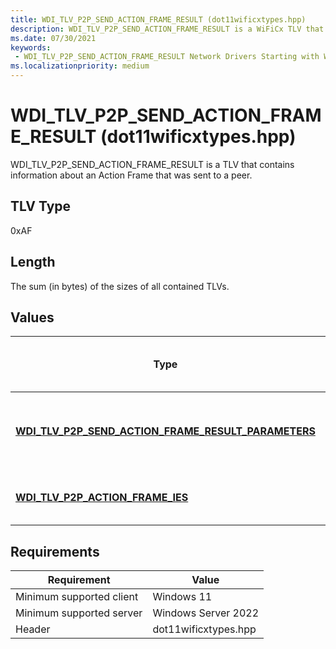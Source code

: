 ```yaml
---
title: WDI_TLV_P2P_SEND_ACTION_FRAME_RESULT (dot11wificxtypes.hpp)
description: WDI_TLV_P2P_SEND_ACTION_FRAME_RESULT is a WiFiCx TLV that contains information about an Action Frame that was sent to a peer.
ms.date: 07/30/2021
keywords:
 - WDI_TLV_P2P_SEND_ACTION_FRAME_RESULT Network Drivers Starting with Windows Vista
ms.localizationpriority: medium
---
```


# WDI\_TLV\_P2P\_SEND\_ACTION\_FRAME\_RESULT (dot11wificxtypes.hpp)


WDI\_TLV\_P2P\_SEND\_ACTION\_FRAME\_RESULT is a TLV that contains information about an Action Frame that was sent to a peer.

## TLV Type


0xAF

## Length


The sum (in bytes) of the sizes of all contained TLVs.

## Values


| Type                                                                                                              | Multiple TLV instances allowed | Optional | Description                                           |
|-------------------------------------------------------------------------------------------------------------------|--------------------------------|----------|-------------------------------------------------------|
| [**WDI\_TLV\_P2P\_SEND\_ACTION\_FRAME\_RESULT\_PARAMETERS**](wdi-tlv-p2p-send-action-frame-result-parameters.md) |                                |          | The Wi-Fi Direct send Action Frame result parameters. |
| [**WDI\_TLV\_P2P\_ACTION\_FRAME\_IES**](wdi-tlv-p2p-action-frame-ies.md)                                         |                                |          | The set of IEs sent to the remote device.             |

 

## Requirements

|Requirement|Value|
|--- |--- |
|Minimum supported client|Windows 11|
|Minimum supported server|Windows Server 2022|
|Header|dot11wificxtypes.hpp|

 

 




